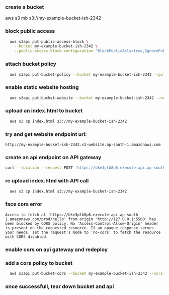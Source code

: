 ### create a bucket

aws s3 mb s3://my-example-bucket-ish-2342

### block public access

```sh
  aws s3api put-public-access-block \
    --bucket my-example-bucket-ish-2342 \
    --public-access-block-configuration "BlockPublicAcls=true,IgnorePublicAcls=true,BlockPublicPolicy=false,RestrictPublicBuckets=false"
```

### attach bucket policy

```sh
  aws s3api put-bucket-policy --bucket my-example-bucket-ish-2342 --policy file://bucket-policy.json
```

### enable static website hosting

```sh
  aws s3api put-bucket-website --bucket my-example-bucket-ish-2342 --website-configuration file://website-config.json
```

### upload an index.html to bucket

```sh
  aws s3 cp index.html s3://my-example-bucket-ish-2342
```

### try and get website endpoint url:

`http://my-example-bucket-ish-2342.s3-website.ap-south-1.amazonaws.com`

### create an api endpoint on API gateway

```sh
curl --location --request POST 'https://bke3pfb8p6.execute-api.ap-south-1.amazonaws.com/prod/hello'
```

### re upload index.html with API call

```sh
  aws s3 cp index.html s3://my-example-bucket-ish-2342
```

### face cors error

`Access to fetch at 'https://bke3pfb8p6.execute-api.ap-south-1.amazonaws.com/prod/hello' from origin 'http://127.0.0.1:5500' has been blocked by CORS policy: No 'Access-Control-Allow-Origin' header is present on the requested resource. If an opaque response serves your needs, set the request's mode to 'no-cors' to fetch the resource with CORS disabled.`

### enable cors on api gateway and redeploy

### add a cors policy to bucket

```sh
  aws s3api put-bucket-cors --bucket my-example-bucket-ish-2342 --cors-configuration file://cors-config.json
```

### once successfull, tear down bucket and api
